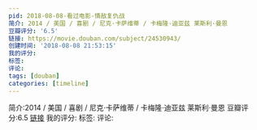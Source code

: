 ```yaml
---
pid: 2018-08-08-看过电影-情敌复仇战
简介: 2014 / 美国 / 喜剧 / 尼克·卡萨维蒂 / 卡梅隆·迪亚兹 莱斯利·曼恩
豆瓣评分: '6.5'
链接: https://movie.douban.com/subject/24530943/
创建时间: '2018-08-08 21:53:15'
我的评分:
标签:
评论:
tags: [douban]
categories: [timeline]
---
```

简介:2014 / 美国 / 喜剧 / 尼克·卡萨维蒂 / 卡梅隆·迪亚兹 莱斯利·曼恩
豆瓣评分:6.5
[链接](https://movie.douban.com/subject/24530943/)
我的评分:
标签:
评论:
